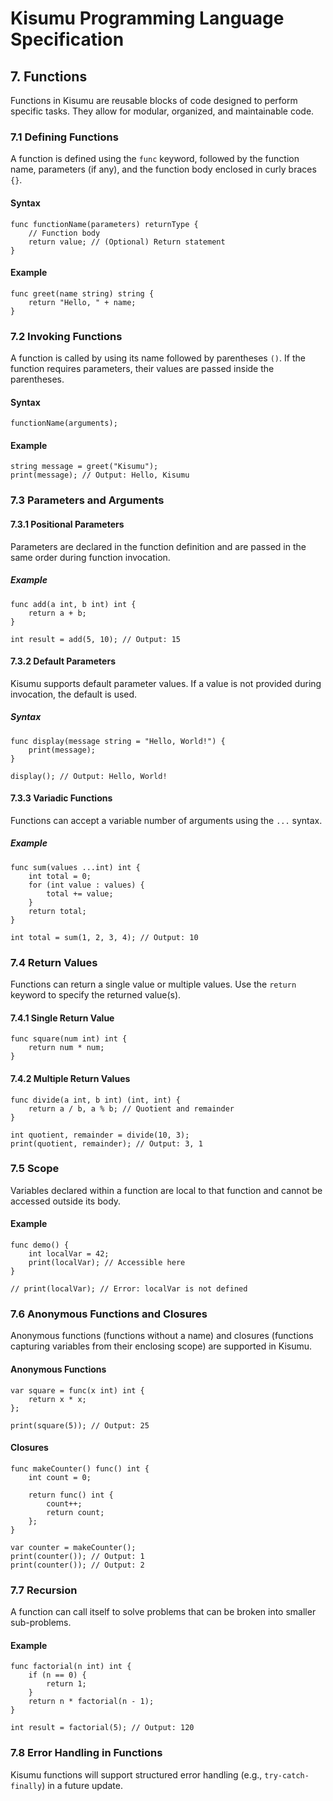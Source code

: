 # Kisumu Programming Language Specification

## 7. Functions

Functions in Kisumu are reusable blocks of code designed to perform specific tasks. They allow for modular, organized, and maintainable code.

### 7.1 Defining Functions

A function is defined using the `func` keyword, followed by the function name, parameters (if any), and the function body enclosed in curly braces `{}`.

#### Syntax

```k
func functionName(parameters) returnType {
    // Function body
    return value; // (Optional) Return statement
}
```

#### Example

```k
func greet(name string) string {
    return "Hello, " + name;
}
```

### 7.2 Invoking Functions

A function is called by using its name followed by parentheses `()`. If the function requires parameters, their values are passed inside the parentheses.

#### Syntax

```k
functionName(arguments);
```

#### Example

```k
string message = greet("Kisumu");
print(message); // Output: Hello, Kisumu
```

### 7.3 Parameters and Arguments

#### 7.3.1 Positional Parameters

Parameters are declared in the function definition and are passed in the same order during function invocation.

##### Example

```k
func add(a int, b int) int {
    return a + b;
}

int result = add(5, 10); // Output: 15
```

#### 7.3.2 Default Parameters

Kisumu supports default parameter values. If a value is not provided during invocation, the default is used.

##### Syntax

```k
func display(message string = "Hello, World!") {
    print(message);
}

display(); // Output: Hello, World!
```

#### 7.3.3 Variadic Functions

Functions can accept a variable number of arguments using the `...` syntax.

##### Example

```k
func sum(values ...int) int {
    int total = 0;
    for (int value : values) {
        total += value;
    }
    return total;
}

int total = sum(1, 2, 3, 4); // Output: 10
```

### 7.4 Return Values

Functions can return a single value or multiple values. Use the `return` keyword to specify the returned value(s).

#### 7.4.1 Single Return Value

```k
func square(num int) int {
    return num * num;
}
```

#### 7.4.2 Multiple Return Values

```k
func divide(a int, b int) (int, int) {
    return a / b, a % b; // Quotient and remainder
}

int quotient, remainder = divide(10, 3);
print(quotient, remainder); // Output: 3, 1
```

### 7.5 Scope

Variables declared within a function are local to that function and cannot be accessed outside its body.

#### Example

```k
func demo() {
    int localVar = 42;
    print(localVar); // Accessible here
}

// print(localVar); // Error: localVar is not defined
```

### 7.6 Anonymous Functions and Closures

Anonymous functions (functions without a name) and closures (functions capturing variables from their enclosing scope) are supported in Kisumu.

#### Anonymous Functions

```k
var square = func(x int) int {
    return x * x;
};

print(square(5)); // Output: 25
```

#### Closures

```k
func makeCounter() func() int {
    int count = 0;

    return func() int {
        count++;
        return count;
    };
}

var counter = makeCounter();
print(counter()); // Output: 1
print(counter()); // Output: 2
```

### 7.7 Recursion

A function can call itself to solve problems that can be broken into smaller sub-problems.

#### Example

```k
func factorial(n int) int {
    if (n == 0) {
        return 1;
    }
    return n * factorial(n - 1);
}

int result = factorial(5); // Output: 120
```

### 7.8 Error Handling in Functions

Kisumu functions will support structured error handling (e.g., `try-catch-finally`) in a future update.
